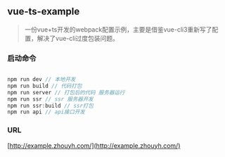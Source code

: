 ## vue-ts-example

> 一份vue+ts开发的webpack配置示例，主要是借鉴vue-cli3重新写了配置，解决了vue-cli过度包装问题。

### 启动命令

```js

npm run dev // 本地开发
npm run build // 代码打包
npm run server // 打包后的代码 服务器运行
npm run ssr // ssr 服务器开发
npm run ssr:build // ssr打包
npm run api // api接口开发

```

### URL
[http://example.zhouyh.com/](http://example.zhouyh.com/)